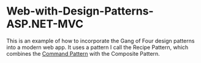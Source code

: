 # Web-with-Design-Patterns-ASP.NET-MVC

This is an example of how to incorporate the Gang of Four design patterns into a modern web app. It uses a pattern I call the Recipe Pattern, which combines the [Command Pattern](https://en.wikipedia.org/wiki/Command_pattern) with the Composite Pattern. 
